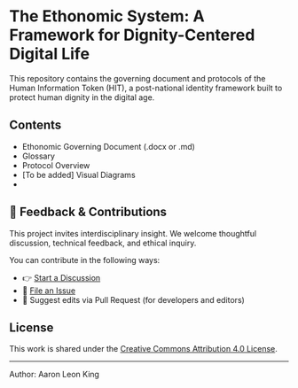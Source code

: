 # The Ethonomic System: A Framework for Dignity-Centered Digital Life

This repository contains the governing document and protocols of the Human Information Token (HIT), a post-national identity framework built to protect human dignity in the digital age.

## Contents

- Ethonomic Governing Document (.docx or .md)
- Glossary
- Protocol Overview
- [To be added] Visual Diagrams
- 
## 💬 Feedback & Contributions

This project invites interdisciplinary insight. We welcome thoughtful discussion, technical feedback, and ethical inquiry.

You can contribute in the following ways:

- 👉 [Start a Discussion](https://github.com/1aaronlkking/ethonomic-governing-doc/discussions)
- 🐛 [File an Issue](https://github.com/1aaronlkking/ethonomic-governing-doc/issues)
- 🔁 Suggest edits via Pull Request (for developers and editors)

## License

This work is shared under the [Creative Commons Attribution 4.0 License](http://creativecommons.org/licenses/by/4.0/).

---
Author: Aaron Leon King
